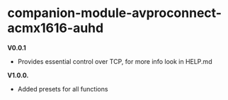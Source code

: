# companion-module-avproconnect-acmx1616-auhd

**V0.0.1**
* Provides essential control over TCP, for more info look in HELP.md

**V1.0.0.**
* Added presets for all functions 